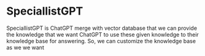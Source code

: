 # SpeciallistGPT
SpeciallistGPT is ChatGPT merge with vector database that we can provide the knowledge that we want
ChatGPT to use these given knowledge to their knowledge base for answering. So, we can customize the knowledge base as we we want
